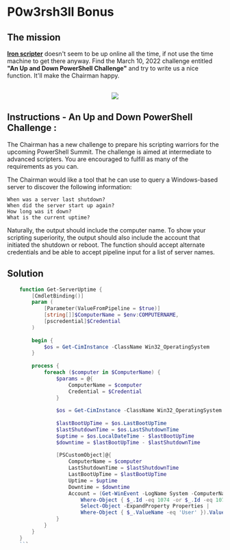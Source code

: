 # P0w3rsh3ll Bonus  

## The mission

**[Iron scripter](https://ironscripter.us/)** doesn't seem to be up online all the time, if not use the time machine to get there anyway. Find the March 10, 2022 challenge entitled **"An Up and Down PowerShell Challenge"** and try to write us a nice function. It'll make the Chairman happy.
<br>
<br>

<p align="center">
  <img src="https://images3.memedroid.com/images/UPLOADED172/5c8ff6e3201a0.jpeg" />
</p>


## Instructions - An Up and Down PowerShell Challenge :
The Chairman has a new challenge to prepare his scripting warriors for the upcoming PowerShell Summit. The challenge is aimed at intermediate to advanced scripters. You are encouraged to fulfill as many of the requirements as you can.

The Chairman would like a tool that he can use to query a Windows-based server to discover the following information:

    When was a server last shutdown?
    When did the server start up again?
    How long was it down?
    What is the current uptime?

Naturally, the output should include the computer name. To show your scripting superiority, the output should also include the account that initiated the shutdown or reboot. The function should accept alternate credentials and be able to accept pipeline input for a list of server names.

## Solution
    
```powershell
    function Get-ServerUptime {
        [CmdletBinding()]
        param (
            [Parameter(ValueFromPipeline = $true)]
            [string[]]$ComputerName = $env:COMPUTERNAME,
            [pscredential]$Credential
        )
    
        begin {
            $os = Get-CimInstance -ClassName Win32_OperatingSystem
        }
    
        process {
            foreach ($computer in $ComputerName) {
                $params = @{
                    ComputerName = $computer
                    Credential = $Credential
                }
    
                $os = Get-CimInstance -ClassName Win32_OperatingSystem @params
    
                $lastBootUpTime = $os.LastBootUpTime
                $lastShutdownTime = $os.LastShutdownTime
                $uptime = $os.LocalDateTime - $lastBootUpTime
                $downtime = $lastBootUpTime - $lastShutdownTime
    
                [PSCustomObject]@{
                    ComputerName = $computer
                    LastShutdownTime = $lastShutdownTime
                    LastBootUpTime = $lastBootUpTime
                    Uptime = $uptime
                    Downtime = $downtime
                    Account = (Get-WinEvent -LogName System -ComputerName $computer -MaxEvents 1 |
                        Where-Object { $_.Id -eq 1074 -or $_.Id -eq 1076 } |
                        Select-Object -ExpandProperty Properties |
                        Where-Object { $_.ValueName -eq 'User' }).Value
                }
            }
        }
    }
    ```